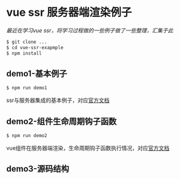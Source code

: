 # vue ssr 服务器端渲染例子

*最近在学习vue ssr，将学习过程做的一些例子做了一些整理，汇集于此*

```bash
$ git clone ...
$ cd vue-ssr-exapmple
$ npm install
```

## demo1-基本例子

```bash
$ npm run demo1
```
ssr与服务器集成的基本例子，对应[官方文档](https://ssr.vuejs.org/zh/basic.html)

## demo2-组件生命周期钩子函数

```bash
$ npm run demo2
```
vue组件在服务器端渲染，生命周期钩子函数执行情况，对应[官方文档](https://ssr.vuejs.org/zh/universal.html)

## demo3-源码结构

